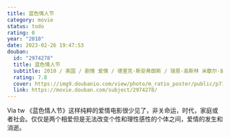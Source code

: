 ```yaml
---
title: 蓝色情人节
category: movie
status: todo
rating: 0
year: "2010"
date: 2023-02-26 19:47:53
douban:
  id: "2974278"
  title: 蓝色情人节
  subtitle: 2010 / 美国 / 剧情 爱情 / 德里克·斯安弗朗斯 / 瑞恩·高斯林 米歇尔·威廉姆斯
  rating: 7.8
  cover: https://img9.doubanio.com/view/photo/m_ratio_poster/public/p710464565.jpg
  link: https://movie.douban.com/subject/2974278/
---
```


Via tw 《蓝色情人节》这样纯粹的爱情电影很少见了，非关命运，时代，家庭或者社会。仅仅是两个相爱但是无法改变个性和理性感性的个体之间，爱情的发生和消逝。